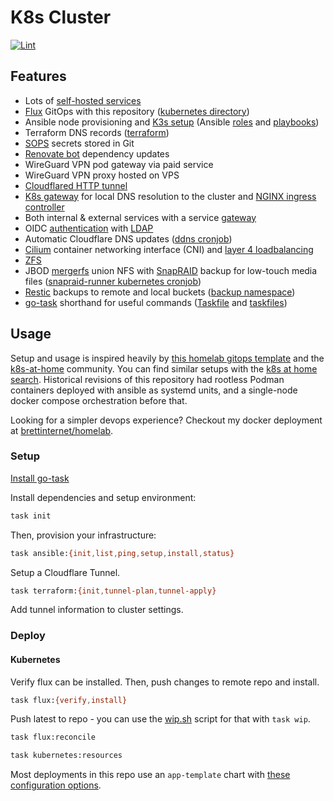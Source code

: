 # K8s Cluster

[![Lint](https://github.com/brettinternet/cluster/actions/workflows/lint.yaml/badge.svg)](https://github.com/brettinternet/cluster/actions/workflows/lint.yaml)

## Features

- Lots of [self-hosted services](./kubernetes/apps)
- [Flux](https://toolkit.fluxcd.io/) GitOps with this repository ([kubernetes directory](./kubernetes))
- Ansible node provisioning and [K3s setup](https://github.com/PyratLabs/ansible-role-k3s) (Ansible [roles](./provision/ansible/roles) and [playbooks](./provision/ansible))
- Terraform DNS records ([terraform](./provision/terraform))
- [SOPS](https://github.com/mozilla/sops) secrets stored in Git
- [Renovate bot](https://github.com/renovatebot/renovate) dependency updates
- WireGuard VPN pod gateway via paid service
- WireGuard VPN proxy hosted on VPS
- [Cloudflared HTTP tunnel](https://github.com/cloudflare/cloudflared)
- [K8s gateway](https://github.com/ori-edge/k8s_gateway) for local DNS resolution to the cluster and [NGINX ingress controller](https://kubernetes.github.io/ingress-nginx/)
- Both internal & external services with a service [gateway](https://github.com/ori-edge/k8s_gateway/)
- OIDC [authentication](https://www.authelia.com/configuration/identity-providers/open-id-connect/) with [LDAP](https://github.com/nitnelave/lldap)
- Automatic Cloudflare DNS updates ([ddns cronjob](./kubernetes/apps/networking/cloudflare-ddns))
- [Cilium](https://cilium.io/) container networking interface (CNI) and [layer 4 loadbalancing](https://cilium.io/use-cases/load-balancer/)
- [ZFS](https://wiki.archlinux.org/index.php/ZFS)
- JBOD [mergerfs](https://github.com/trapexit/mergerfs) union NFS with [SnapRAID](https://www.snapraid.it) backup for low-touch media files ([snapraid-runner kubernetes cronjob](./kubernetes/apps/media/snapraid-runner))
- [Restic](https://restic.net) backups to remote and local buckets ([backup namespace](./kubernetes/apps/backup))
- [go-task](https://taskfile.dev) shorthand for useful commands ([Taskfile](./Taskfile.yaml) and [taskfiles](./.taskfiles))

## Usage

Setup and usage is inspired heavily by [this homelab gitops template](https://github.com/onedr0p/flux-cluster-template) and the [k8s-at-home](https://github.com/k8s-at-home) community. You can find similar setups with the [k8s at home search](https://nanne.dev/k8s-at-home-search/). Historical revisions of this repository had rootless Podman containers deployed with ansible as systemd units, and a single-node docker compose orchestration before that.

Looking for a simpler devops experience? Checkout my docker deployment at [brettinternet/homelab](https://github.com/brettinternet/homelab).

### Setup

[Install go-task](https://taskfile.dev/installation/)

Install dependencies and setup environment:

```sh
task init
```

Then, provision your infrastructure:

```sh
task ansible:{init,list,ping,setup,install,status}
```

Setup a Cloudflare Tunnel.

```sh
task terraform:{init,tunnel-plan,tunnel-apply}
```

Add tunnel information to cluster settings.

### Deploy

#### Kubernetes

Verify flux can be installed. Then, push changes to remote repo and install.

```sh
task flux:{verify,install}
```

Push latest to repo - you can use the [wip.sh](./scripts/wip.sh) script for that with `task wip`.

```sh
task flux:reconcile
```

```sh
task kubernetes:resources
```

Most deployments in this repo use an `app-template` chart with [these configuration options](https://github.com/bjw-s/helm-charts/tree/main/charts/library/common).
